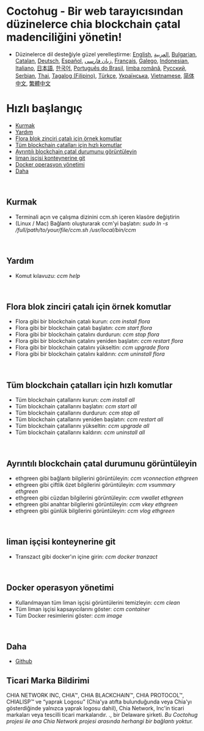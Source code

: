 # Coctohug - Bir web tarayıcısından düzinelerce chia blockchain çatal madenciliğini yönetin!
- Düzinelerce dil desteğiyle güzel yerelleştirme: [English](./ccm_en.md), [العربية](./ccm_ar.md), [Bulgarian](./ccm_bg.md), [Catalan](./ccm_ca.md), [Deutsch](./ccm_de.md), [Español](./ccm_es.md), [زبان فارسی](./ccm_fa.md), [Français](./ccm_fr.md), [Galego](./ccm_gl.md), [Indonesian](./ccm_id.md), [Italiano](./ccm_it.md), [日本語](./ccm_ja.md), [한국어](./ccm_ko.md), [Português do Brasil](./ccm_pt.md), [limba română](./ccm_ro.md), [Русский](./ccm_ru.md), [Serbian](./ccm_sr.md), [Thai](./ccm_th.md), [Tagalog (Filipino)](./ccm_tl.md), [Türkçe](./ccm_tr.md), [Українська](./ccm_uk.md), [Vietnamese](./ccm_vi.md), [简体中文](./ccm_zh-CN.md), [繁體中文](./ccm_zh-TW.md)


# Hızlı başlangıç
  - [Kurmak](#ccm-setup)
  - [Yardım](#ccm-help)
  - [Flora blok zinciri çatalı için örnek komutlar](#ccm-sample)
  - [Tüm blockchain çatalları için hızlı komutlar](#ccm-all)
  - [Ayrıntılı blockchain çatal durumunu görüntüleyin](#ccm-view)
  - [liman işçisi konteynerine git](#ccm-docker)
  - [Docker operasyon yönetimi](#ccm-docker-manage)
  - [Daha](#ccm-more)
  

<p id="ccm-setup">&nbsp;</p>

## Kurmak
- Terminali açın ve çalışma dizinini ccm.sh içeren klasöre değiştirin
- (Linux / Mac) Bağlantı oluşturarak ccm&#39;yi başlatın: <i>sudo ln -s /full/path/to/your/file/ccm.sh /usr/local/bin/ccm</i>


<p id="ccm-help">&nbsp;</p>

## Yardım
- Komut kılavuzu: <i>ccm help</i>


<p id="ccm-sample">&nbsp;</p>

## Flora blok zinciri çatalı için örnek komutlar
- Flora gibi bir blockchain çatalı kurun: <i>ccm install flora</i>
- Flora gibi bir blockchain çatalı başlatın: <i>ccm start flora</i>
- Flora gibi bir blockchain çatalını durdurun: <i>ccm stop flora</i>
- Flora gibi bir blockchain çatalını yeniden başlatın: <i>ccm restart flora</i>
- Flora gibi bir blockchain çatalını yükseltin: <i>ccm upgrade flora</i>
- Flora gibi bir blockchain çatalını kaldırın: <i>ccm uninstall flora</i>


<p id="ccm-all">&nbsp;</p>

## Tüm blockchain çatalları için hızlı komutlar
- Tüm blockchain çatallarını kurun: <i>ccm install all</i>
- Tüm blockchain çatallarını başlatın: <i>ccm start all</i>
- Tüm blockchain çatallarını durdurun: <i>ccm stop all</i>
- Tüm blockchain çatallarını yeniden başlatın: <i>ccm restart all</i>
- Tüm blockchain çatallarını yükseltin: <i>ccm upgrade all</i>
- Tüm blockchain çatallarını kaldırın: <i>ccm uninstall all</i>


<p id="ccm-view">&nbsp;</p>

## Ayrıntılı blockchain çatal durumunu görüntüleyin
- ethgreen gibi bağlantı bilgilerini görüntüleyin: <i>ccm vconnection ethgreen</i>
- ethgreen gibi çiftlik özet bilgilerini görüntüleyin: <i>ccm vsummary ethgreen</i>
- ethgreen gibi cüzdan bilgilerini görüntüleyin: <i>ccm vwallet ethgreen</i>
- ethgreen gibi anahtar bilgilerini görüntüleyin: <i>ccm vkey ethgreen</i>
- ethgreen gibi günlük bilgilerini görüntüleyin: <i>ccm vlog ethgreen</i>


<p id="ccm-docker">&nbsp;</p>

## liman işçisi konteynerine git
- Transzact gibi docker&#39;ın içine girin: <i>ccm docker tranzact</i>


<p id="ccm-docker-manage">&nbsp;</p>

## Docker operasyon yönetimi
- Kullanılmayan tüm liman işçisi görüntülerini temizleyin: <i>ccm clean</i>
- Tüm liman işçisi kapsayıcılarını göster: <i>ccm container</i>
- Tüm Docker resimlerini göster: <i>ccm image</i>


<p id="ccm-more">&nbsp;</p>

## Daha
- [Github](https://github.com/raingggg/coctohug-manager)

## Ticari Marka Bildirimi
CHIA NETWORK INC, CHIA™, CHIA BLACKCHAIN™, CHIA PROTOCOL™, CHIALISP™ ve “yaprak Logosu” (Chia&#39;ya atıfta bulunduğunda veya Chia&#39;yı gösterdiğinde yalnızca yaprak logosu dahil), Chia Network, Inc&#39;in ticari markaları veya tescilli ticari markalarıdır. ., bir Delaware şirketi. *Bu Coctohug projesi ile ana Chia Network projesi arasında herhangi bir bağlantı yoktur.*
 
 
 
 
